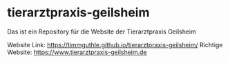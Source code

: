 # tierarztpraxis-geilsheim
Das ist ein Repository für die Website der Tierarztpraxis Geilsheim

Website Link: https://timmguthle.github.io/tierarztpraxis-geilsheim/
Richtige Website: https://www.tierarztpraxis-geilsheim.de